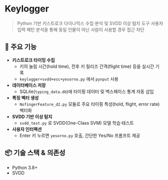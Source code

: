 # Keylogger
> Python 기반 키스트로크 다이나믹스 수집·분석 및 SVDD 이상 탐지 도구
> 사용자 입력 패턴 분석을 통해 동일 인물이 아닌 사람이 사용할 경우 접근 차단

## 🚀 주요 기능
- **키스트로크 타이밍 수집**  
  - 키의 눌림 시간(hold time), 전후 키 릴리즈 간격(flight time) 등을 실시간 기록  
  - `keylogger+svdd+esc+yesorno.py` 에서 `pynput` 사용  
- **데이터베이스 저장**  
  - SQLite(`typing_data.db`)에 타이핑 데이터 및 백스페이스 통계 자동 삽입  
- **특징 벡터 생성**  
  - `NofingerFeature_d2.py` 모듈로 주요 타이핑 특성(hold, flight, error rate) 벡터화  
- **SVDD 기반 이상 탐지**  
  - `svdd_test.py` 로 SVDD(One-Class SVM) 모델 학습·테스트  
- **사용자 인터랙션**  
  - Enter 키 누르면 `yesorno.py` 호출, 간단한 Yes/No 프롬프트 제공  

## 📦 기술 스택 & 의존성
- Python 3.8+  
- SVDD
